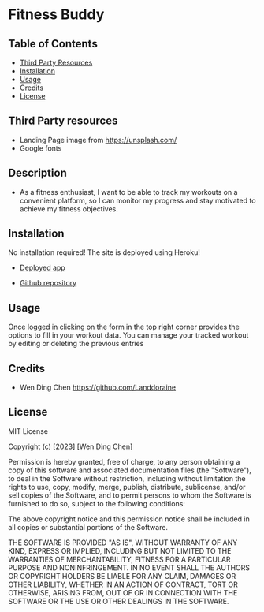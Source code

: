 # Fitness Buddy

## Table of Contents

- [Third Party Resources](#third-party-resources)
- [Installation](#installation)
- [Usage](#usage)
- [Credits](#credits)
- [License](#license)

## Third Party resources

* Landing Page image from https://unsplash.com/
* Google fonts

## Description

* As a fitness enthusiast, I want to be able to track my workouts on a convenient platform, so I can monitor my progress and stay motivated to achieve my fitness objectives.

## Installation

No installation required! The site is deployed using Heroku!

* [Deployed app]()

* [Github repository]()

## Usage

Once logged in clicking on the form in the top right corner provides the options to fill in your workout data.
You can manage your tracked workout by editing or deleting the previous entries

## Credits
* Wen Ding Chen https://github.com/Landdoraine

## License

MIT License

Copyright (c) [2023] [Wen Ding Chen]

Permission is hereby granted, free of charge, to any person obtaining a copy
of this software and associated documentation files (the "Software"), to deal
in the Software without restriction, including without limitation the rights
to use, copy, modify, merge, publish, distribute, sublicense, and/or sell
copies of the Software, and to permit persons to whom the Software is
furnished to do so, subject to the following conditions:

The above copyright notice and this permission notice shall be included in all
copies or substantial portions of the Software.

THE SOFTWARE IS PROVIDED "AS IS", WITHOUT WARRANTY OF ANY KIND, EXPRESS OR
IMPLIED, INCLUDING BUT NOT LIMITED TO THE WARRANTIES OF MERCHANTABILITY,
FITNESS FOR A PARTICULAR PURPOSE AND NONINFRINGEMENT. IN NO EVENT SHALL THE
AUTHORS OR COPYRIGHT HOLDERS BE LIABLE FOR ANY CLAIM, DAMAGES OR OTHER
LIABILITY, WHETHER IN AN ACTION OF CONTRACT, TORT OR OTHERWISE, ARISING FROM,
OUT OF OR IN CONNECTION WITH THE SOFTWARE OR THE USE OR OTHER DEALINGS IN THE
SOFTWARE.

